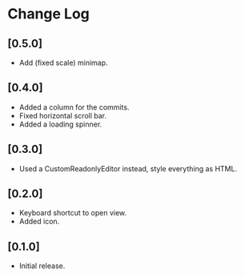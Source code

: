 # Change Log

## [0.5.0]

- Add (fixed scale) minimap.

## [0.4.0]

- Added a column for the commits.
- Fixed horizontal scroll bar.
- Added a loading spinner.

## [0.3.0]

- Used a CustomReadonlyEditor instead, style everything as HTML.

## [0.2.0]

- Keyboard shortcut to open view.
- Added icon.

## [0.1.0]

- Initial release.